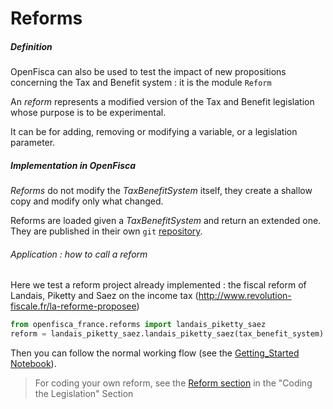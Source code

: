 # Reforms

##### Definition
 
 OpenFisca can also be used to test the impact of new propositions concerning the Tax and Benefit system : it is the module `Reform`

An *reform* represents a modified version of the Tax and Benefit legislation whose purpose is to be experimental.

It can be for adding, removing or modifying a variable, or a legislation parameter.




##### Implementation in OpenFisca

*Reforms* do not modify the *TaxBenefitSystem* itself, they create a shallow copy and modify only what changed.

Reforms are loaded given a *TaxBenefitSystem* and return an extended one.
They are published in their own `git` [repository](https://github.com/openfisca/openfisca-france/tree/master/openfisca_france/reforms).

###### Application : how to call a reform

Here we test a reform project already implemented : the fiscal reform of Landais, Piketty and Saez on the income tax (http://www.revolution-fiscale.fr/la-reforme-proposee)

```python
from openfisca_france.reforms import landais_piketty_saez
reform = landais_piketty_saez.landais_piketty_saez(tax_benefit_system)
```
Then you can follow the normal working flow (see the [Getting_Started Notebook](https://github.com/openfisca/openfisca-france/blob/master/notebooks/getting-started.ipynb)).

> For coding your own reform, see the [Reform section](../coding-the-legislation/reforms.md) in the "Coding the Legislation" Section
